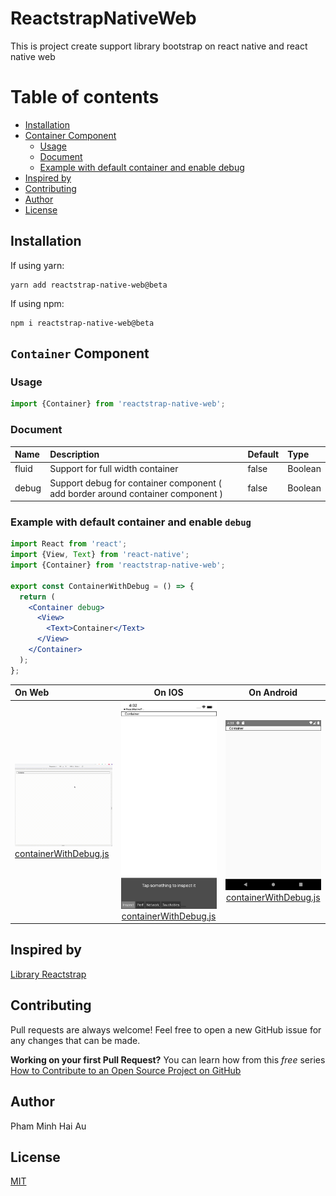 # ReactstrapNativeWeb
This is project create support library bootstrap on react native and react native web

# Table of contents
* [Installation](#installation) 
* [Container Component](#container-component)
    - [Usage](#usage)
    - [Document](#document)
    - [Example with default container and enable debug](#example-with-default-container-and-enable-debug)
* [Inspired by](#inspired-by)
* [Contributing](#contributing)
* [Author](#author)
* [License](#license)
    
## Installation

If using yarn:
```
yarn add reactstrap-native-web@beta
```
If using npm:
```
npm i reactstrap-native-web@beta
```
## `Container` Component
### Usage
```jsx
import {Container} from 'reactstrap-native-web';
```
### Document
| Name      | Description                                                                       | Default | Type    |
|:----------|:----------------------------------------------------------------------------------|:--------|:--------|
|   fluid   | Support for full width container                                                  | false   | Boolean |
|   debug   | Support debug for container component ( add border around container component )   | false   | Boolean |

### Example with default container and enable `debug`
```jsx
import React from 'react';
import {View, Text} from 'react-native';
import {Container} from 'reactstrap-native-web';

export const ContainerWithDebug = () => {
  return (
    <Container debug>
      <View>
        <Text>Container</Text>
      </View>
    </Container>
  );
};

```
| On Web                                                                                                                                     |  On IOS                                                                                                                                       | On Android                                                                                                                                       |
|:------------------------------------------------------------------------------------------------------------------------------------------ |:---------------------------------------------------------------------------------------------------------------------------------------------:|:------------------------------------------------------------------------------------------------------------------------------------------------:|
| ![](assets/container/example_container/web.gif) [containerWithDebug.js](examples/RuuiProject/src/examples/Container/containerWithDebug.js) | ![](assets/container/example_container/ios_11.png) [containerWithDebug.js](examples/RuuiProject/src/examples/Container/containerWithDebug.js) | ![](assets/container/example_container/android.png) [containerWithDebug.js](examples/RuuiProject/src/examples/Container/containerWithDebug.js)   |

## Inspired by
[Library Reactstrap](https://reactstrap.github.io/)
## Contributing
Pull requests are always welcome! Feel free to open a new GitHub issue for any changes that can be made.

**Working on your first Pull Request?** You can learn how from this *free* series [How to Contribute to an Open Source Project on GitHub](https://egghead.io/series/how-to-contribute-to-an-open-source-project-on-github)

## Author
Pham Minh Hai Au

## License
[MIT](./LICENSE)
